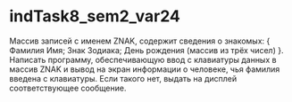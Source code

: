 # indTask8_sem2_var24
Массив записей с именем ZNAK, содержит сведения о знакомых:
	{
  		Фамилия Имя;
  		Знак Зодиака;
  		День рождения (массив из трёх чисел)
	}.
Написать программу, обеспечивающую ввод с клавиатуры данных в массив ZNAK
и вывод на экран информации о человеке, чья фамилия введена с клавиатуры.
Если такого нет, выдать на дисплей соответствующее сообщение.
